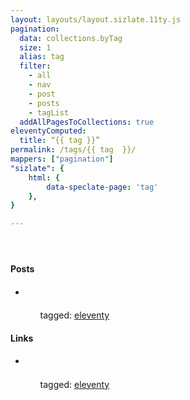 ```yaml
---
layout: layouts/layout.sizlate.11ty.js
pagination:
  data: collections.byTag
  size: 1
  alias: tag
  filter:
    - all
    - nav
    - post
    - posts
    - tagList
  addAllPagesToCollections: true
eleventyComputed:
  title: “{{ tag }}”
permalink: /tags/{{ tag  }}/
mappers: ["pagination"]
"sizlate": {
    html: {
        data-speclate-page: 'tag'
    },
}

---
```

<div class="category"><header class="category">
    <h2 class="title contained"></h2>
</header>
<div class=" contained honey-teir1">
    <p class="summary"></p>
</div>
<div class="category contained"></div></div>


<div class="category-summary contained">
<h4>Posts</h4>
<ul class="posts_holder"><li class="section link">
    <a class="link" target="other_window" href="">
        <h5>
            <img class="favIcon"><span class="title"></span>
        </h5>
    </a>
     <ul class="tags">
        <span>tagged:</span>
        <a class="button tag" href="/tags/eleventy/index.html">eleventy</a>
    </ul>
    <span class="created"></span>
</li></ul>
</div>

<div class="category-summary contained">
<h4>Links</h4>
<ul class="links_holder"><li class="section link">
    <a class="link" target="_blank" href=" ">
        <h5>
            <img class="favIcon"><span class="title"></span>
        </h5>
    </a>
     <ul class="tags">
        <span>tagged:</span>
        <a class="button tag" href="/tags/eleventy/index.html">eleventy</a>
    </ul>
    <span class="created"></span>
</li></ul>
</div>